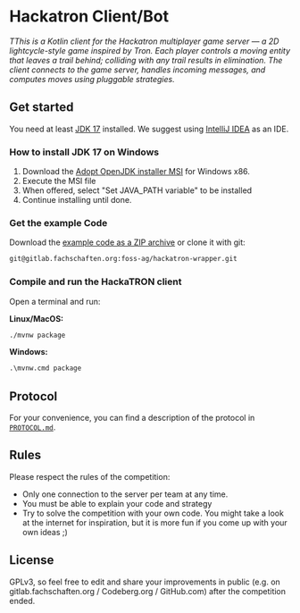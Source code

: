 # Hackatron Client/Bot

*TThis is a Kotlin client for the Hackatron multiplayer game server — a 2D lightcycle-style game inspired by Tron. Each player controls a moving entity that leaves a trail behind; colliding with any trail results in elimination. The client connects to the game server, handles incoming messages, and computes moves using pluggable strategies.*

## Get started

You need at least [JDK 17] installed. We suggest using [IntelliJ IDEA] as an IDE.

### How to install JDK 17 on Windows

1. Download the [Adopt OpenJDK installer MSI][JDK 17] for Windows x86.
2. Execute the MSI file
3. When offered, select "Set JAVA_PATH variable" to be installed
4. Continue installing until done.

### Get the example Code

Download the [example code as a ZIP archive](https://gitlab.fachschaften.org/foss-ag/hackatron-wrapper/-/archive/main/hackatron-wrapper-main.zip) or clone it with git:

```bash
git@gitlab.fachschaften.org:foss-ag/hackatron-wrapper.git
```

### Compile and run the HackaTRON client

Open a terminal and run:

**Linux/MacOS:**

```bash
./mvnw package
```

**Windows:**

```ps
.\mvnw.cmd package
```

[IntelliJ IDEA]: https://www.jetbrains.com/idea/
[JDK 17]: https://adoptium.net/temurin/releases/?package=jdk&version=17&arch=x64&os=windows

## Protocol

For your convenience, you can find a description of the protocol in [`PROTOCOL.md`](./PROTOCOL.md).

## Rules

Please respect the rules of the competition:

- Only one connection to the server per team at any time.
- You must be able to explain your code and strategy
- Try to solve the competition with your own code. You might take a look at the internet for inspiration, but it is more fun if you come up with your own ideas ;)

## License

GPLv3, so feel free to edit and share your improvements in public (e.g. on gitlab.fachschaften.org / Codeberg.org / GitHub.com) after the competition ended.
